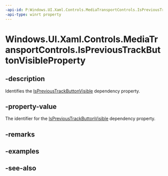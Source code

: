 ```yaml
---
-api-id: P:Windows.UI.Xaml.Controls.MediaTransportControls.IsPreviousTrackButtonVisibleProperty
-api-type: winrt property
---
```


<!-- Property syntax
public Windows.UI.Xaml.DependencyProperty IsPreviousTrackButtonVisibleProperty { get; }
-->

# Windows.UI.Xaml.Controls.MediaTransportControls.IsPreviousTrackButtonVisibleProperty

## -description
Identifies the [IsPreviousTrackButtonVisible](mediatransportcontrols_isprevioustrackbuttonvisible.md) dependency property.


## -property-value
The identifier for the [IsPreviousTrackButtonVisible](mediatransportcontrols_isprevioustrackbuttonvisible.md) dependency property.

## -remarks

## -examples

## -see-also
